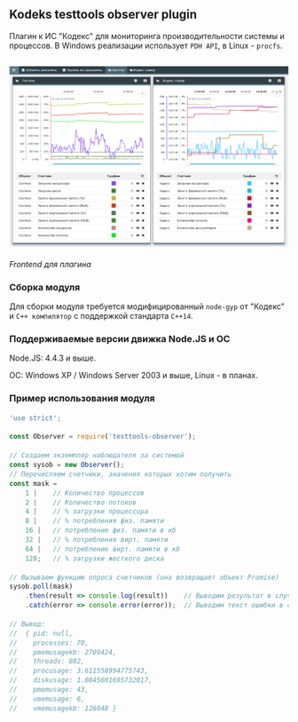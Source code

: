 ## Kodeks testtools observer plugin ##
Плагин к ИС "Кодекс" для мониторинга производительности системы и процессов. В Windows реализации использует `PDH API`, в Linux - `procfs`.

![Frontend для плагина](./ui.png) 
----------------------------------
*Frontend для плагина*

### Сборка модуля ###
Для сборки модуля требуется модифицированный `node-gyp` от "Кодекс" и `C++ компилятор` с поддержкой стандарта `C++14`.

### Поддерживаемые версии движка Node.JS и ОС ###
Node.JS: 4.4.3 и выше.

ОС: Windows XP / Windows Server 2003 и выше, Linux - в планах.

### Пример использования модуля ###
```javascript
'use strict';

const Observer = require('testtools-observer');

// Создаем экземпляр наблюдателя за системой
const sysob = new Observer();
// Перечисляем счетчики, значения которых хотим получить
const mask =
    1 |    // Количество процессов
    2 |    // Количество потоков
    4 |    // % загрузки процессора
    8 |    // % потребления физ. памяти
    16 |   // потребление физ. памяти в кб
    32 |   // % потребления вирт. памяти
    64 |   // потребление вирт. памяти в кб
    128;   // % загрузки жесткого диска

// Вызываем функцию опроса счетчиков (она возвращает объект Promise)
sysob.poll(mask)
    .then(result => console.log(result))    // Выводим результат в случае успеха
    .catch(error => console.error(error));  // Выводим текст ошибки в случае проблем

// Вывод:
//  { pid: null,
//    processes: 70,
//    pmemusagekb: 2709424,
//    threads: 882,
//    procusage: 3.611558994775743,
//    diskusage: 1.0845601695732017,
//    pmemusage: 43,
//    vmemusage: 6,
//    vmemusagekb: 126048 }
```
